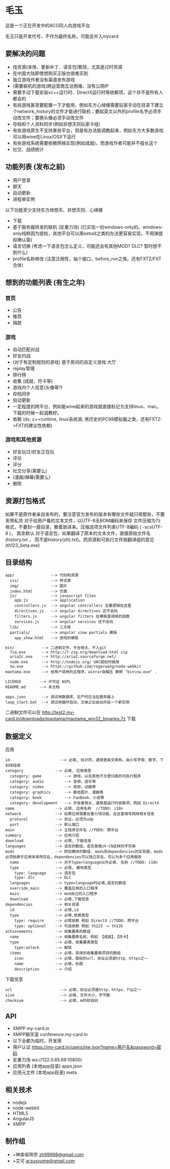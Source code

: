 # 毛玉

这是一个正在开发中的ACG同人向游戏平台

毛玉只是开发代号，不作为最终名称，可能会并入mycard

## 要解决的问题
* 找资源(本体、更新补丁、语言包)繁琐，尤其是过时资源
* 在中国大陆即使想购买正版也很难买到
* 独立游戏作者没有渠道发布游戏
* (需要联机的游戏)跨运营商互访困难、没有公网IP
* 需要手动下载安装vc++运行时、DirectX运行时等依赖项，这个并不是所有人都会的
* 有些游戏甚至要配置一下才能用，例如东方心绮楼需要玩家手动在目录下建立个network_history的文件才能进行联机；要起英文以外的profile名字必须手动改文件；要换头像必须手动改文件
* 存档和个人资料同步(例如非想天则玩家卡组)
* 有些游戏原生不支持某些平台，但是有办法能调教起来，例如东方大多数游戏可以用wine在Linux/OSX下运行
* 有些游戏系统需要依赖网络实现(例如成就)，而游戏作者可能并不擅长这个
* 社交、战绩统计

## 功能列表 (发布之前)
* 用户登录
* 聊天
* 自动更新
* 进程单实例

以下功能至少支持东方绯想天、非想天则、心绮楼
* 下载
* 基于服务器转发的联机 (反重力场)  (已实现一份windows-only的。windows-only纯粹因为提权，其他平台可以用setuid之类的办法更容易实现，不用弹提权确认窗)
* 语言切换 (考虑一下语言包怎么定义，可能还会有其他MOD? DLC? 暂时想不到什么)
* profile名称修改 (注意泛用性，抽个接口，before_run之类。还有FXTZ/FXT合体)

## 想到的功能列表 (有生之年)
### 首页
* 公告
* 推荐
* 捐款

### 游戏
* 自动匹配对战
* 好友约战
* (对于有定制规则的游戏) 基于房间的自定义游戏 大厅
* replay管理
* 排行榜
* 收集 (成就、符卡等)
* 游戏内个人信息(头像等?)
* 存档同步
* 自动更新
* 一定程度的跨平台，例如能wine起来的游戏就直接标记为支持linux、mac。下载的时候一起调教好。
* 依赖 (dx, c++runtime, linux系统源, 黑历史的PC98模拟器之类，还有FXTZ->FXT的建议性依赖)

### 游戏和其他资源
* 好友玩过/好友正在玩
* 评论
* 评分
* 社交分享(需要么)
* (漫画)弹幕(需要么)
* 删除

## 资源打包格式
如果不是原作者亲自发布的，要注意官方发布的版本有哪些文件就只带那些，不要夹带私货
对于给用户看的文本文件，以UTF-8无BOM编码来保存
文件压缩为7z格式，不要封一层目录，散着放进来。压缩选项文件列表UTF-8编码 ( -scsUTF-8 )， 其余默认
对于语言包，如果翻译了原本的文本文件，直接原始文件名(history.txt ， 而不是history(zh).txt)。而资源和可执行文件按翻译组的意见(th123_beta.exe)

## 目录结构

    app/                --> 代码和资源
      css/              --> 样式表
      img/              --> 图片
      index.html        --> 页面
      js/               --> javascript files
        app.js          --> application
        controllers.js  --> angular controllers 主要逻辑在这里
        directives.js   --> angular directives 还不会玩
        filters.js      --> angular filters 在模板里调用的函数
        services.js     --> angular services 还不会玩
      lib/              --> 三方库
      partials/         --> angular view partials 模板
        app_show.html   --> 游戏的模板

    bin/            --> 二进制文件，平台相关，不入git
      7za.exe       --> http://7-zip.org/download.html zip 
      aria2c.exe    --> http://aria2.sourceforge.net/
      node.exe      --> http://nodejs.org/ UAC提权时候用
      nw.exe        --> https://github.com/rogerwang/node-webkit
    maotama.exe     --> 给用户调用的主程序，winrar自解压 静默 "bin\nw.exe" .

    LICENSE        --> 许可证 AGPL
    README.md      --> 本文档

    apps.json       --> 调试用数据库，生产时应当在服务器上
    loop_start.bat  --> 调试用循环启动，叉掉之后自动开启一个新实例

二进制文件可以在 http://test2.my-card.in/downloads/maotama/maotama_win32_binaries.7z 下载

## 数据定义
  应用

    id                      --> 必填, 标识符，通常是英文简称，由小写字母、数字、下划线组成
    category              --> 必填, 应用类型
      category: game          --> 游戏，以及其他不方便归类的可执行程序
      category: audio         --> 音频，音乐等
      category: video         --> 视频，动画等
      category: graphics      --> 静态图片，漫画等
      category: book          --> FanBook、小说等
      category: development   --> 开发者相关，通常是运行时依赖项，例如 DirectX
    name                  --> 必填, 应用名称  //TODO: i18n
    network               --> 如果应用需要反重力场功能，在这里填写网络相关信息
      protocol            --> 协议，必须为udp
      port                --> 默认端口
    main                  --> 主程序文件名 //TODO: 跨平台
    summary               --> 应用介绍
    download              --> 必填, 下载信息
    languages             --> 语言的数组，语言是像zh-CN这样的字符串
    mods                  --> 附加模块的数组. mods和dependencies的区别是，mods必须依赖于应用本体而存在，dependencies可以独立存在，可以为多个应用服务
      name                --> 对于type=language以外必填, 名称 //TODO: i18n
      type                --> 必填, 模块类型
        type: language    --> 语言包
        type: dlc         --> DLC
      languages           --> type=language时必填,语言的数组
      override_main       --> 覆盖应用的入口程序
      main                --> mod自己的入口程序
      download            --> 必填,下载信息
    dependencies          --> 相关资源
      id                  --> 必填,id
      type                --> 必填,依赖类型
        type: require     --> 必需依赖 例如 DirectX //TODO: 跨平台
        type: optional    --> 可选依赖 例如 th123 -> th135
    achievements          --> 收集要素的数组
      name                --> 收集要素名称，例如 【成就】、【符卡】
      type                --> 必填，收集要素类型
        type:unlock       --> 解锁
      items               --> 必填，具体的收集要素项目的数组
        icon              --> 必填，图标的url，协议必须是http、https之一
        name              --> 必填，标题
        description       --> 介绍

  下载信息

    url                     --> 必填，协议必须是http、https、ftp之一
    size                    --> 必填，文件大小，字节数
    checksum                --> 必填，md5校验码



## API
* XMPP my-card.in
* XMPP聊天室 conference.my-card.in
* 以下全都为临时，开发用
* 用户认证 https://my-card.in/users/me.json?name=用户名&password=密码
* 反重力场 ws://122.0.65.69:10800/
* 应用列表 (本地app目录) apps.json
* 应用元文件 (本地app目录) meta

## 相关技术

* nodejs
* node-webkit
* HTML5
* AngularJS
* XMPP


## 制作组

* +神楽坂玲奈 <zh99998@gmail.com>
* +艾可 <arzusyume@gmail.com>
